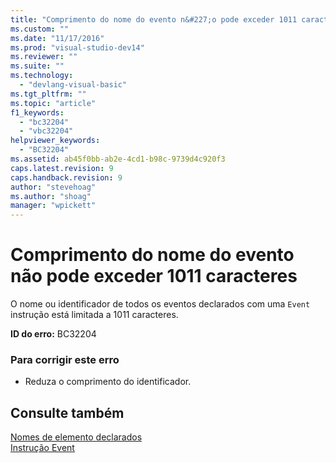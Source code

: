 ```yaml
---
title: "Comprimento do nome do evento n&#227;o pode exceder 1011 caracteres | Microsoft Docs"
ms.custom: ""
ms.date: "11/17/2016"
ms.prod: "visual-studio-dev14"
ms.reviewer: ""
ms.suite: ""
ms.technology: 
  - "devlang-visual-basic"
ms.tgt_pltfrm: ""
ms.topic: "article"
f1_keywords: 
  - "bc32204"
  - "vbc32204"
helpviewer_keywords: 
  - "BC32204"
ms.assetid: ab45f0bb-ab2e-4cd1-b98c-9739d4c920f3
caps.latest.revision: 9
caps.handback.revision: 9
author: "stevehoag"
ms.author: "shoag"
manager: "wpickett"
---
```

# Comprimento do nome do evento n&#227;o pode exceder 1011 caracteres
O nome ou identificador de todos os eventos declarados com uma `Event` instrução está limitada a 1011 caracteres.  
  
 **ID do erro:** BC32204  
  
### Para corrigir este erro  
  
-   Reduza o comprimento do identificador.  
  
## Consulte também  
 [Nomes de elemento declarados](../../visual-basic/programming-guide/language-features/declared-elements/declared-element-names.md)   
 [Instrução Event](../../visual-basic/language-reference/statements/event-statement.md)